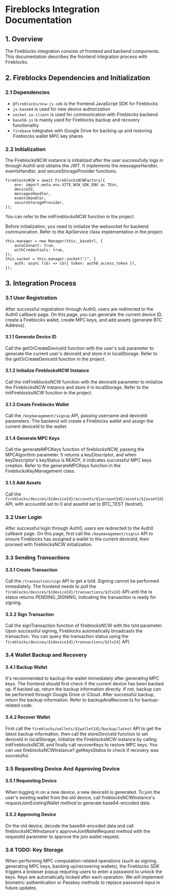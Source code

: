# Fireblocks Integration Documentation

## 1. Overview
The Fireblocks integration consists of frontend and backend components. This documentation describes the frontend integration process with Fireblocks.

## 2. Fireblocks Dependencies and Initialization
### 2.1 Dependencies
- `@fireblocks/ncw-js-sdk` is the frontend JavaScript SDK for Fireblocks
- `js-base64` is used for new device authorization
- `socket.io-client` is used for communication with Fireblocks backend
- `base58-js` is mainly used for Fireblocks backup and recovery functionality
- `firebase` integrates with Google Drive for backing up and restoring Fireblocks wallet MPC key shares

### 2.2 Initialization
The FireblocksNCW instance is initialized after the user successfully logs in through Auth0 and obtains the JWT. It implements the messagesHandler, eventsHandler, and secureStorageProvider functions.
```
fireblocksNCW = await FireblocksNCWFactory({
    env: import.meta.env.VITE_NCW_SDK_ENV as TEnv,
    deviceId,
    messagesHandler,
    eventsHandler,
    secureStorageProvider,
});
```
You can refer to the initFireblocksNCW function in the project.

Before initialization, you need to initialize the websocket for backend communication. Refer to the ApiService class implementation in the project.
```
this.manager = new Manager(this._baseUrl, {
    autoConnect: true,
    withCredentials: true,
});
this.socket = this.manager.socket("/", {
    auth: async (cb) => cb({ token: auth0_access_token }),
});
```

## 3. Integration Process

### 3.1 User Registration
After successful registration through Auth0, users are redirected to the Auth0 callback page. On this page, you can generate the current device ID, create a Fireblocks wallet, create MPC keys, and add assets (generate BTC Address).

#### 3.1.1 Generate Device ID
Call the getOrCreateDeviceId function with the user's sub parameter to generate the current user's deviceId and store it in localStorage.
Refer to the getOrCreateDeviceId function in the project.

#### 3.1.2 Initialize FireblocksNCW Instance
Call the initFireblocksNCW function with the deviceId parameter to initialize the FireblocksNCW instance and store it in localStorage.
Refer to the initFireblocksNCW function in the project.

#### 3.1.3 Create Fireblocks Wallet
Call the `/keymanagement/signup` API, passing username and deviceId parameters. The backend will create a Fireblocks wallet and assign the current deviceId to the wallet.

#### 3.1.4 Generate MPC Keys
Call the generateMPCKeys function of fireblocksNCW, passing the MPCAlgorithm parameter. It returns a keyDescriptor, and when keyDescriptor's keyStatus is READY, it indicates successful MPC keys creation.
Refer to the generateMPCKeys function in the FireblocksKeyManagement class.

#### 3.1.5 Add Assets
Call the `fireblocks/devices/${deviceId}/accounts/${accountId}/assets/${assetId}` API, with accountId set to 0 and assetId set to BTC_TEST (testnet).

### 3.2 User Login
After successful login through Auth0, users are redirected to the Auth0 callback page. On this page, first call the `/keymanagement/signin` API to ensure Fireblocks has assigned a wallet to the current deviceId, then proceed with fireblocksNCW initialization.

### 3.3 Sending Transactions
#### 3.3.1 Create Transaction
Call the `/transaction/sign` API to get a txId. Signing cannot be performed immediately. The frontend needs to poll the `fireblocks/devices/${deviceId}/transactions/${txId}` API until the tx status returns PENDING_SIGNING, indicating the transaction is ready for signing.

#### 3.3.2 Sign Transaction
Call the signTransaction function of fireblocksNCW with the txId parameter. Upon successful signing, Fireblocks automatically broadcasts the transaction. You can query the transaction status using the `fireblocks/devices/${deviceId}/transactions/${txId}` API.

### 3.4 Wallet Backup and Recovery
#### 3.4.1 Backup Wallet
It's recommended to backup the wallet immediately after generating MPC keys. The frontend should first check if the current device has been backed up. If backed up, return the backup information directly. If not, backup can be performed through Google Drive or iCloud. After successful backup, return the backup information.
Refer to backupAndRecover.ts for backup-related code.

#### 3.4.2 Recover Wallet
First call the `fireblocks/wallets/${walletId}/backup/latest` API to get the latest backup information, then call the storeDeviceId function to set deviceId in localStorage, initialize the FireblocksNCW instance by calling initFireblocksNCW, and finally call recoverKeys to restore MPC keys.
You can use fireblocksNCWInstance?.getKeysStatus to check if recovery was successful.

### 3.5 Requesting Device And Approving Device
#### 3.5.1 Requesting Device
When logging in on a new device, a new deviceId is generated. To join the user's existing wallet from the old device, call fireblocksNCWInstance's requestJoinExistingWallet method to generate base64-encoded data.

#### 3.5.2 Approving Device
On the old device, decode the base64-encoded data and call fireblocksNCWInstance's approveJoinWalletRequest method with the requestId parameter to approve the join wallet request.

### 3.6 TODO: Key Storage
When performing MPC computation-related operations (such as signing, generating MPC keys, backing up/recovering wallets), the Fireblocks SDK triggers a browser popup requiring users to enter a password to unlock the keys. Keys are automatically locked after each operation. We will implement biometric authentication or Passkey methods to replace password input in future updates.
